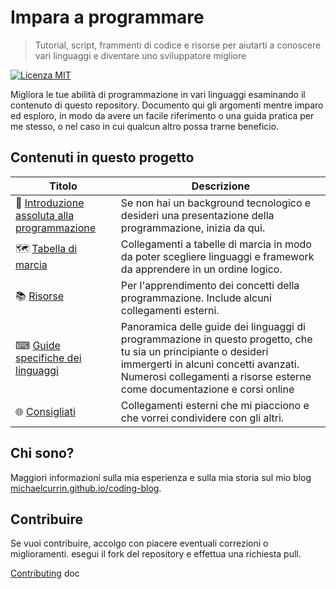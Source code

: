 # Impara a programmare
> Tutorial, script, frammenti di codice e risorse per aiutarti a conoscere vari linguaggi e diventare uno sviluppatore migliore

[![Licenza MIT](https://img.shields.io/badge/License-MIT-blue.svg)](https://github.com/MichaelCurrin/learn-to-code/blob/master/LICENSE )

Migliora le tue abilità di programmazione in vari linguaggi esaminando il contenuto di questo repository. Documento qui gli argomenti mentre imparo ed esploro, in modo da avere un facile riferimento o una guida pratica per me stesso, o nel caso in cui qualcun altro possa trarne beneficio.

## Contenuti in questo progetto

| Titolo | Descrizione |
| -- | -- |
| 🤷 [Introduzione assoluta alla programmazione](/intro_to_coding.md) | Se non hai un background tecnologico e desideri una presentazione della programmazione, inizia da qui.
| 🗺️ [Tabella di marcia](/roadmaps.md) | Collegamenti a tabelle di marcia in modo da poter scegliere linguaggi e framework da apprendere in un ordine logico. |
| 📚 [Risorse](/resources.md) | Per l'apprendimento dei concetti della programmazione. Include alcuni collegamenti esterni. |
| ⌨ [Guide specifiche dei linguaggi](/language_guides.md) | Panoramica delle guide dei linguaggi di programmazione in questo progetto, che tu sia un principiante o desideri immergerti in alcuni concetti avanzati. Numerosi collegamenti a risorse esterne come documentazione e corsi online |
| 🌐 [Consigliati](/recommended.md) | Collegamenti esterni che mi piacciono e che vorrei condividere con gli altri. |


## Chi sono?

Maggiori informazioni sulla mia esperienza e sulla mia storia sul mio blog [michaelcurrin.github.io/coding-blog](https://michaelcurrin.github.io/coding-blog/).


## Contribuire

Se vuoi contribuire, accolgo con piacere eventuali correzioni o miglioramenti. esegui il fork del repository e effettua una richiesta pull.

[Contributing](/CONTRIBUTING.md) doc
